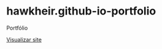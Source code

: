 # hawkheir.github-io-portfolio
Portfólio

<a href="https://hawkheir.github.io/hawkheir.github-io-portfolio/">Visualizar site</a>
